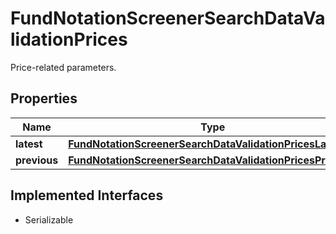 

# FundNotationScreenerSearchDataValidationPrices

Price-related parameters.

## Properties

Name | Type | Description | Notes
------------ | ------------- | ------------- | -------------
**latest** | [**FundNotationScreenerSearchDataValidationPricesLatest**](FundNotationScreenerSearchDataValidationPricesLatest.md) |  |  [optional]
**previous** | [**FundNotationScreenerSearchDataValidationPricesPrevious**](FundNotationScreenerSearchDataValidationPricesPrevious.md) |  |  [optional]


## Implemented Interfaces

* Serializable


